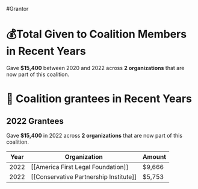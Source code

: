 #Grantor 

# 💰Total Given to Coalition Members in Recent Years

Gave **$15,400** between 2020 and 2022 across **2 organizations** that are now part of this coalition.
# 💸 Coalition grantees in Recent Years

## 2022 Grantees

Gave **$15,400** in 2022 across **2 organizations** that are now part of this coalition.

| Year | Organization                           | Amount |
| ---- | -------------------------------------- | ------ |
| 2022 | [[America First Legal Foundation]]     | $9,666 |
| 2022 | [[Conservative Partnership Institute]] | $5,753 |
